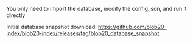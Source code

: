 You only need to import the database, modify the config.json, and run it directly

Initial database snapshot download:
https://github.com/blob20-index/blob20-index/releases/tag/blob20_database_snapshot
